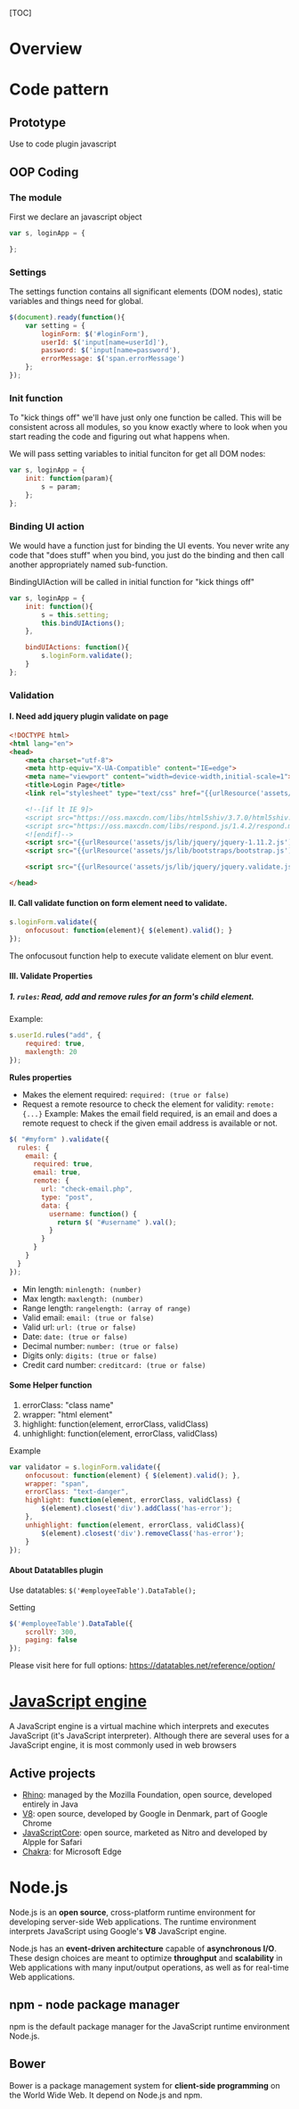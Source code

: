 [TOC]

# Overview



# Code pattern
## Prototype
Use to code plugin javascript

## OOP Coding
### The module
First we declare an javascript object

```javascript
var s, loginApp = {

};
```

### Settings
The settings function contains all significant elements (DOM nodes), static variables and things need for global.

```javascript
$(document).ready(function(){
	var setting = {
		loginForm: $('#loginForm'),
		userId: $('input[name=userId]'),
		password: $('input[name=password'),
		errorMessage: $('span.errorMessage')
	};
});
```

### Init function
To "kick things off" we'll have just only one function be called. This will be consistent across all modules, so you know exactly where to look when you start reading the code and figuring out what happens when.

We will pass setting variables to initial funciton for get all DOM nodes:

```javascript
var s, loginApp = {
	init: function(param){
		s = param;
	};
};
```

### Binding UI action
We would have a function just for binding the UI events. You never write any code that "does stuff" when you bind, you just do the binding and then call another appropriately named sub-function.

BindingUIAction will be called in initial function for "kick things off"

```javascript
var s, loginApp = {
	init: function(){
		s = this.setting;
		this.bindUIActions();
	},

	bindUIActions: function(){
		s.loginForm.validate();
	}
};
```

### Validation
#### I. Need add jquery plugin validate on page
```html
<!DOCTYPE html>
<html lang="en">
<head>
    <meta charset="utf-8">
    <meta http-equiv="X-UA-Compatible" content="IE=edge">
    <meta name="viewport" content="width=device-width,initial-scale=1">
    <title>Login Page</title>
    <link rel="stylesheet" type="text/css" href="{{urlResource('assets/css/lib/bootstraps/bootstrap.css')}}">

    <!--[if lt IE 9]>
    <script src="https://oss.maxcdn.com/libs/html5shiv/3.7.0/html5shiv.js"></script>
    <script src="https://oss.maxcdn.com/libs/respond.js/1.4.2/respond.min.js"></script>
    <![endif]-->
    <script src="{{urlResource('assets/js/lib/jquery/jquery-1.11.2.js')}}"></script>
    <script src="{{urlResource('assets/js/lib/bootstraps/bootstrap.js')}}"></script>

    <script src="{{urlResource('assets/js/lib/jquery/jquery.validate.js')}}"></script>

</head>
```

#### II. Call validate function on form element need to validate.
```javascript
s.loginForm.validate({
	onfocusout: function(element){ $(element).valid(); }
});
```

The onfocusout function help to execute validate element on blur event.

#### III. Validate Properties
##### 1. `rules`: Read, add and remove rules for an form's child element.
Example:

```javascript
s.userId.rules("add", {
	required: true,
	maxlength: 20
});
```

**Rules properties**
- Makes the element required: `required: (true or false)`
- Request a remote resource to check the element for validity: `remote: {...}`
Example: Makes the email field required, is an email and does a remote request to check if the given email address is available or not.

```javascript
$( "#myform" ).validate({
  rules: {
    email: {
      required: true,
      email: true,
      remote: {
        url: "check-email.php",
        type: "post",
        data: {
          username: function() {
            return $( "#username" ).val();
          }
        }
      }
    }
  }
});
```
- Min length: `minlength: (number)`
- Max length: `maxlength: (number)`
- Range length: `rangelength: (array of range)`
- Valid email: `email: (true or false)`
- Valid url: `url: (true or false)`
- Date: `date: (true or false)`
- Decimal number: `number: (true or false)`
- Digits only: `digits: (true or false)`
- Credit card number: `creditcard: (true or false)`

#### Some Helper function
1. errorClass: "class name"
2. wrapper: "html element"
3. highlight: function(element, errorClass, validClass)
4. unhighlight: function(element, errorClass, validClass)

Example

```javascript
var validator = s.loginForm.validate({
	onfocusout: function(element) { $(element).valid(); },
	wrapper: "span",
	errorClass: "text-danger",
	highlight: function(element, errorClass, validClass) {
		$(element).closest('div').addClass('has-error');
	},
	unhighlight: function(element, errorClass, validClass){
		$(element).closest('div').removeClass('has-error');
	}
});
```

#### About Datatablles plugin
Use datatables: `$('#employeeTable').DataTable();`

Setting

```javascript
$('#employeeTable').DataTable({
	scrollY: 300,
	paging: false
});
```

Please visit here for full options: https://datatables.net/reference/option/

# [JavaScript engine](https://en.wikipedia.org/wiki/JavaScript_engine)
A JavaScript engine is a virtual machine which interprets and executes JavaScript (it's JavaScript interpreter). Although there are several uses for a JavaScript engine, it is most commonly used in web browsers

## Active projects
- [Rhino](https://en.wikipedia.org/wiki/Rhino_(JavaScript_engine)): managed by the Mozilla Foundation, open source, developed entirely in Java
- [V8](https://en.wikipedia.org/wiki/V8_(JavaScript_engine)): open source, developed by Google in Denmark, part of Google Chrome
- [JavaScriptCore](): open source, marketed as Nitro and developed by Alpple for Safari
- [Chakra](): for Microsoft Edge

# Node.js
Node.js is an **open source**, cross-platform runtime environment for developing server-side Web applications. The runtime environment interprets JavaScript using Google's **V8** JavaScript engine.

Node.js has an **event-driven architecture** capable of **asynchronous I/O**. These design choices are meant to optimize **throughput** and **scalability** in Web applications with many input/output operations, as well as for real-time Web applications.

## npm - node package manager
npm is the default package manager for the JavaScript runtime environment Node.js.

## Bower
Bower is a package management system for **client-side programming** on the World Wide Web. It depend on Node.js and npm.

